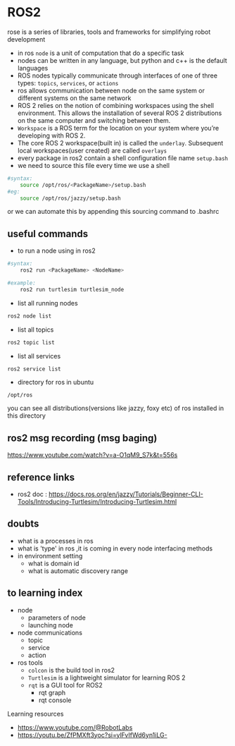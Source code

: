 # ROS2
rose is a series of libraries, tools and frameworks for simplifying robot development
* in ros `node` is a unit of computation that do a specific task 
* nodes can be written in any language, but python and c++ is the default languages
* ROS nodes typically communicate through interfaces of one of three types: `topics`, `services`, or `actions`
* ros allows communication between node on the same system or different systems on the same network
* ROS 2 relies on the notion of combining workspaces using the shell environment. This allows the installation of several ROS 2 distributions on the same computer and switching between them.
* `Workspace` is a ROS term for the location on your system where you’re developing with ROS 2.
* The core ROS 2 workspace(built in) is called the `underlay`. Subsequent local workspaces(user created) are called `overlays`
* every package in ros2 contain a shell configuration file name `setup.bash`
* we need to source this file every time we use a shell
```bash
#syntax:
    source /opt/ros/<PackageName>/setup.bash
#eg:
    source /opt/ros/jazzy/setup.bash
```
or we can automate this by appending this sourcing command to .bashrc


## useful commands
* to run a node using in ros2
```bash
#syntax:
    ros2 run <PackageName> <NodeName>

#example: 
    ros2 run turtlesim turtlesim_node
```
* list all running nodes
```bash
ros2 node list
```
* list all topics
```bash
ros2 topic list
```
* list all services
```bash
ros2 service list
```
* directory for ros in ubuntu
```
/opt/ros
```
you can see all distributions(versions like jazzy, foxy etc) of ros installed in this directory

## ros2 msg recording (msg baging)
https://www.youtube.com/watch?v=a-O1qM9_S7k&t=556s

## reference links
* ros2 doc : https://docs.ros.org/en/jazzy/Tutorials/Beginner-CLI-Tools/Introducing-Turtlesim/Introducing-Turtlesim.html

## doubts 
- what is a processes in ros
- what is 'type' in ros ,it is coming in every node interfacing methods
- in environment setting
    - what is domain id 
    - what is automatic discovery range

## to learning index
- node
    - parameters of node
    - launching node
- node communications
    - topic    
    - service
    - action
- ros tools
    - `colcon` is the build tool in ros2
    - `Turtlesim` is a lightweight simulator for learning ROS 2
    - `rqt` is a GUI tool for ROS2
        - rqt graph
        - rqt console

Learning resources 
- https://www.youtube.com/@RobotLabs
- https://youtu.be/ZfPMXft3yoc?si=ylFvIfWd6yn1iLG-
